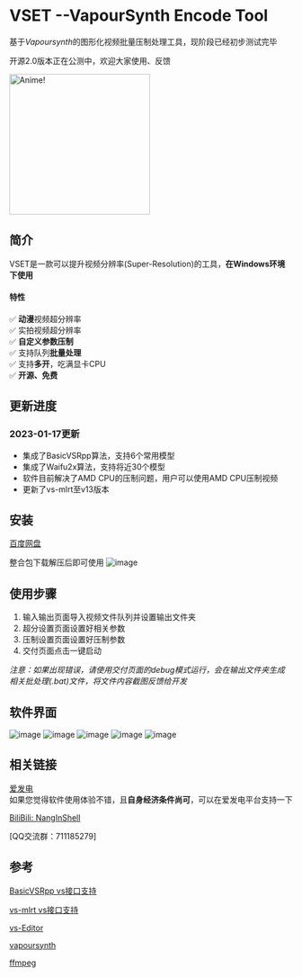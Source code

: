 # VSET --VapourSynth Encode Tool
基于*Vapoursynth*的图形化视频批量压制处理工具，现阶段已经初步测试完毕

开源2.0版本正在公测中，欢迎大家使用、反馈

<img src="https://user-images.githubusercontent.com/72263191/212935212-516e32a0-5171-4dc0-907e-d5162af4ce2d.png" alt="Anime!" width="250"/>

## 简介
VSET是一款可以提升视频分辨率(Super-Resolution)的工具，**在Windows环境下使用**

#### 特性  
&#x2705; **动漫**视频超分辨率  
&#x2705; 实拍视频超分辨率   
&#x2705; **自定义参数压制**   
&#x2705; 支持队列**批量处理**   
&#x2705; 支持**多开**，吃满显卡CPU   
&#x2705; **开源、免费**   

## 更新进度
### 2023-01-17更新
- 集成了BasicVSRpp算法，支持6个常用模型   
- 集成了Waifu2x算法，支持将近30个模型   
- 软件目前解决了AMD CPU的压制问题，用户可以使用AMD CPU压制视频   
- 更新了vs-mlrt至v13版本

## 安装
[百度网盘](https://pan.baidu.com/s/1C0EECyBUs0MJy3KdiLPN8A?pwd=Nang)

整合包下载解压后即可使用
![image](https://user-images.githubusercontent.com/72263191/212929996-4cf59811-faef-4b57-b3a7-543986414e5a.png)

## 使用步骤   
1. 输入输出页面导入视频文件队列并设置输出文件夹   
2. 超分设置页面设置好相关参数   
3. 压制设置页面设置好压制参数   
4. 交付页面点击一键启动

*注意：如果出现错误，请使用交付页面的debug模式运行，会在输出文件夹生成相关批处理(.bat)文件，将文件内容截图反馈给开发*

## 软件界面
![image](https://user-images.githubusercontent.com/72263191/212924504-eebf637b-c327-4b33-bcfb-e4dbe00e5862.png "软件主界面")
![image](https://user-images.githubusercontent.com/72263191/212927595-b094dfcb-ccde-4c7f-b37a-53dd921e1605.png)
![image](https://user-images.githubusercontent.com/72263191/212927649-bd8afe86-3e64-410f-9237-34ddd9093d2f.png)
![image](https://user-images.githubusercontent.com/72263191/212927683-23b31165-a1a3-4bac-bc36-838fab097004.png)
![image](https://user-images.githubusercontent.com/72263191/212927706-d8b9b500-6c46-4b37-a7f0-23afb50e66df.png)

## 相关链接
[爱发电](https://afdian.net/a/NangInShell)   
如果您觉得软件使用体验不错，且**自身经济条件尚可**，可以在爱发电平台支持一下

[BiliBili: NangInShell](https://space.bilibili.com/335908558)   

[QQ交流群：711185279]

## 参考
[BasicVSRpp vs接口支持](https://github.com/HolyWu/vs-basicvsrpp)

[vs-mlrt vs接口支持](https://github.com/AmusementClub/vs-mlrt)

[vs-Editor](https://github.com/YomikoR/VapourSynth-Editor)

[vapoursynth](https://github.com/vapoursynth/vapoursynth)

[ffmpeg](https://github.com/FFmpeg/FFmpeg)
